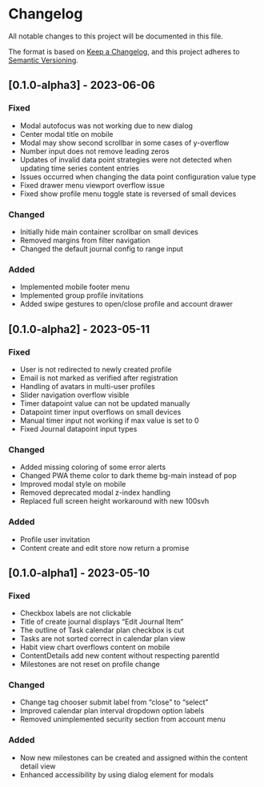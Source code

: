# Changelog

All notable changes to this project will be documented in this file.

The format is based on [Keep a Changelog](https://keepachangelog.com/en/1.0.0/),
and this project adheres to [Semantic Versioning](https://semver.org/spec/v2.0.0.html).

## [0.1.0-alpha3] - 2023-06-06

### Fixed
- Modal autofocus was not working due to new dialog
- Center modal title on mobile
- Modal may show second scrollbar in some cases of y-overflow
- Number input does not remove leading zeros
- Updates of invalid data point strategies were not detected when updating time series content entries
- Issues occurred when changing the data point configuration value type
- Fixed drawer menu viewport overflow issue
- Fixed show profile menu toggle state is reversed of small devices

### Changed
- Initially hide main container scrollbar on small devices
- Removed margins from filter navigation
- Changed the default journal config to range input

### Added
- Implemented mobile footer menu
- Implemented group profile invitations
- Added swipe gestures to open/close profile and account drawer

## [0.1.0-alpha2] - 2023-05-11
### Fixed
- User is not redirected to newly created profile
- Email is not marked as verified after registration
- Handling of avatars in multi-user profiles
- Slider navigation overflow visible
- Timer datapoint value can not be updated manually
- Datapoint timer input overflows on small devices
- Manual timer input not working if max value is set to 0
- Fixed Journal datapoint input types

### Changed
- Added missing coloring of some error alerts
- Changed PWA theme color to dark theme bg-main instead of pop
- Improved modal style on mobile
- Removed deprecated modal z-index handling
- Replaced full screen height workaround with new 100svh

### Added
- Profile user invitation
- Content create and edit store now return a promise

## [0.1.0-alpha1] - 2023-05-10
### Fixed
- Checkbox labels are not clickable
- Title of create journal displays “Edit Journal Item“
- The outline of Task calendar plan checkbox is cut
- Tasks are not sorted correct in calendar plan view
- Habit view chart overflows content on mobile
- ContentDetails add new content without respecting parentId
- Milestones are not reset on profile change

### Changed
- Change tag chooser submit label from “close” to “select”
- Improved calendar plan interval dropdown option labels
- Removed unimplemented security section from account menu

### Added
- Now new milestones can be created and assigned within the content detail view
- Enhanced accessibility by using dialog element for modals

  



  

